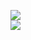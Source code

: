 [![](https://img.shields.io/badge/Made%20With-Github%20Spray-lightgrey.svg?style=for-the-badge&logo=github)](https://github.com/Annihil/github-spray#32571)  
[![](https://i.imgur.com/2DrTn0Z.gif)](https://github.com/Annihil/github-spray)